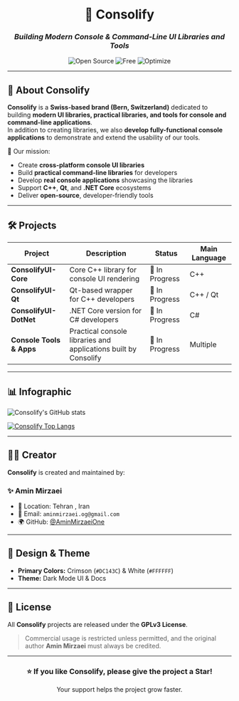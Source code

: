 <!-- Consolify README - Dark Theme with Crimson & White Palette -->

<div align="center">

# 🎯 **Consolify**
### _Building Modern Console & Command-Line UI Libraries and Tools_

![Open Source](https://img.shields.io/badge/Open%20Source-Yes-DC143C?style=for-the-badge&logoColor=white)
![Free](https://img.shields.io/badge/Open%20Source-Yes-DC143C?style=for-the-badge&logoColor=white)
![Optimize](https://img.shields.io/badge/Open%20Source-Yes-DC143C?style=for-the-badge&logoColor=white)



</div>

---

## 🌌 About Consolify
**Consolify** is a **Swiss-based brand (Bern, Switzerland)** dedicated to building **modern UI libraries, practical libraries, and tools for console and command-line applications**.  
In addition to creating libraries, we also **develop fully-functional console applications** to demonstrate and extend the usability of our tools.  

🚀 Our mission:  
- Create **cross-platform console UI libraries**  
- Build **practical command-line libraries** for developers  
- Develop **real console applications** showcasing the libraries  
- Support **C++**, **Qt**, and **.NET Core** ecosystems  
- Deliver **open-source**, developer-friendly tools  

---

## 🛠️ Projects
| Project               | Description                                                     | Status          | Main Language |
|-----------------------|-----------------------------------------------------------------|-----------------|---------------|
| **ConsolifyUI-Core**   | Core C++ library for console UI rendering                        | 🚧 In Progress   | C++ |
| **ConsolifyUI-Qt**     | Qt-based wrapper for C++ developers                               | 🚧 In Progress   | C++ / Qt |
| **ConsolifyUI-DotNet** | .NET Core version for C# developers                               | 🚧 In Progress   | C# |
| **Console Tools & Apps** | Practical console libraries and applications built by Consolify | 🚧 In Progress   | Multiple |

---

## 📊 Infographic

![Consolify's GitHub stats](https://github-readme-stats.vercel.app/api?username=consolifydev&show_icons=true&bg_color=000000&title_color=DC143C&text_color=FFFFFF&icon_color=DC143C)

[![Consolify Top Langs](https://github-readme-stats.vercel.app/api/top-langs?username=consolifydev&hide=html,scss,stylus,blade,jupyter%20notebook,python,css,shell,batchfile,dockerfile,typescript&show_icons=true&bg_color=000000&title_color=DC143C&text_color=FFFFFF&icon_color=DC143C)](https://github.com/consolifydev)


---

## 👨‍💻 Creator
**Consolify** is created and maintained by:  

### ✨ Amin Mirzaei  
- 📍 Location: Tehran , Iran
- 📧 Email: `aminmirzaei.og@gmail.com`  
- 🌍 GitHub: [@AminMirzaeiOne](https://github.com/AminMirzaeiOne)  

---

## 🎨 Design & Theme
- **Primary Colors:** Crimson (`#DC143C`) & White (`#FFFFFF`)  
- **Theme:** Dark Mode UI & Docs  

---

## 📜 License
All **Consolify** projects are released under the **GPLv3 License**.  
> Commercial usage is restricted unless permitted, and the original author **Amin Mirzaei** must always be credited.  

---

<div align="center">

### ⭐ If you like Consolify, please give the project a Star!  
Your support helps the project grow faster.  

</div>
